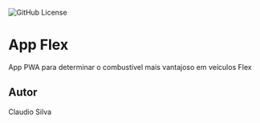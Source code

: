 ![GitHub License](https://img.shields.io/github/license/clxsilva/flexv2)


# App Flex
App PWA para determinar o combustível mais vantajoso em veículos Flex
## Autor
Claudio Silva
